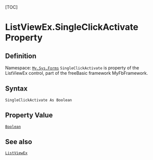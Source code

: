 [TOC]
# ListViewEx.SingleClickActivate Property

## Definition
Namespace: [`My.Sys.Forms`](My.Sys.Forms.md)
`SingleClickActivate` is property of the ListViewEx control, part of the freeBasic framework MyFbFramework.
## Syntax
```freeBasic
SingleClickActivate As Boolean
```
## Property Value
[`Boolean`]("https://www.freebasic.net/wiki/KeyPgBoolean")
## See also
[`ListViewEx`](ListViewEx.md)
